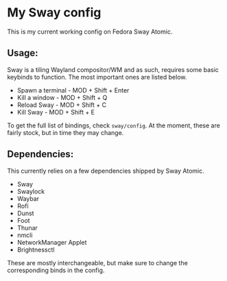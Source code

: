 # My Sway config

This is my current working config on Fedora Sway Atomic.

## Usage:

Sway is a tiling Wayland compositor/WM and as such, requires some basic keybinds to 
function. The most important ones are listed below.

- Spawn a terminal - MOD + Shift + Enter
- Kill a window - MOD + Shift + Q
- Reload Sway - MOD + Shift + C
- Kill Sway - MOD + Shift + E

To get the full list of bindings, check `sway/config`. At the moment, these are
fairly stock, but in time they may change.

## Dependencies:

This currently relies on a few dependencies shipped by Sway Atomic.

- Sway
- Swaylock
- Waybar
- Rofi
- Dunst
- Foot
- Thunar
- nmcli
- NetworkManager Applet
- Brightnessctl

These are mostly interchangeable, but make sure to change the corresponding binds 
in the config.

